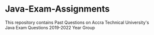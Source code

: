 # Java-Exam-Assignments
This repository contains Past Questions on Accra Technical University's Java Exam Questions 2019-2022 Year Group
